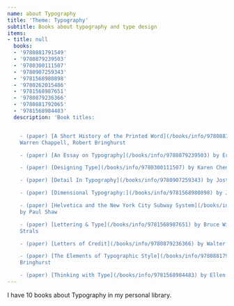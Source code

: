 ```yaml
---
name: about Typography
title: 'Theme: Typography'
subtitle: Books about typography and type design
items:
- title: null
  books:
  - '9780881791549'
  - '9780879239503'
  - '9780300111507'
  - '9780907259343'
  - '9781568980898'
  - '9780262015486'
  - '9781568987651'
  - '9780879236366'
  - '9780881792065'
  - '9781568984483'
  description: 'Book titles:


    - (paper) [A Short History of the Printed Word](/books/info/9780881791549) by
    Warren Chappell, Robert Bringhurst

    - (paper) [An Essay on Typography](/books/info/9780879239503) by Eric Gill

    - (paper) [Designing Type](/books/info/9780300111507) by Karen Cheng

    - (paper) [Detail In Typography](/books/info/9780907259343) by Jost Hochuli

    - (paper) [Dimensional Typography:](/books/info/9781568980898) by J. Abbott Miller

    - (paper) [Helvetica and the New York City Subway System](/books/info/9780262015486)
    by Paul Shaw

    - (paper) [Lettering & Type](/books/info/9781568987651) by Bruce Willen, Nolen
    Strals

    - (paper) [Letters of Credit](/books/info/9780879236366) by Walter Tracey

    - (paper) [The Elements of Typographic Style](/books/info/9780881792065) by Robert
    Bringhurst

    - (paper) [Thinking with Type](/books/info/9781568984483) by Ellen Lupton'
---
```

I have 10 books about Typography in my personal library.

